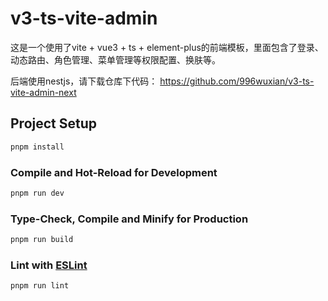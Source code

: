 # v3-ts-vite-admin
这是一个使用了vite + vue3 + ts + element-plus的前端模板，里面包含了登录、动态路由、角色管理、菜单管理等权限配置、换肤等。

后端使用nestjs，请下载仓库下代码： https://github.com/996wuxian/v3-ts-vite-admin-next

## Project Setup

```sh
pnpm install
```

### Compile and Hot-Reload for Development

```sh
pnpm run dev
```

### Type-Check, Compile and Minify for Production

```sh
pnpm run build
```

### Lint with [ESLint](https://eslint.org/)

```sh
pnpm run lint
```
